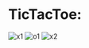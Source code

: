 # TicTacToe:
![x1](https://user-images.githubusercontent.com/100297247/164092997-0abf64c2-5050-4288-b530-d10d2dfe860c.JPG)
![o1](https://user-images.githubusercontent.com/100297247/164093105-85c37f5e-a235-465b-8220-59f4601373d4.JPG)
![x2](https://user-images.githubusercontent.com/100297247/164093124-fb8149a6-e3d9-4ebc-b05c-40a768e8eb96.JPG)


